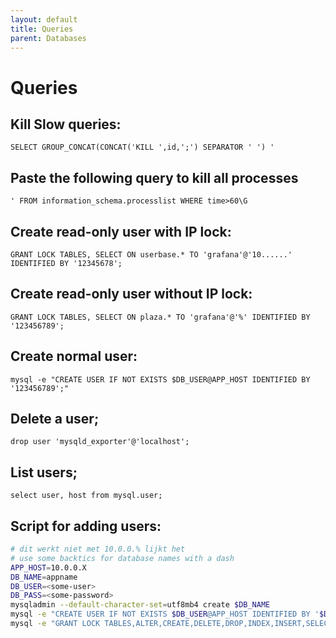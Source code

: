 ```yaml
---
layout: default
title: Queries
parent: Databases
---
```


# Queries


## Kill Slow queries:

```
SELECT GROUP_CONCAT(CONCAT('KILL ',id,';') SEPARATOR ' ') '
```

## Paste the following query to kill all processes

```
' FROM information_schema.processlist WHERE time>60\G
```


## Create read-only user with IP lock:
```
GRANT LOCK TABLES, SELECT ON userbase.* TO 'grafana'@'10......' IDENTIFIED BY '12345678';
```

## Create read-only user without IP lock:
```
GRANT LOCK TABLES, SELECT ON plaza.* TO 'grafana'@'%' IDENTIFIED BY '123456789';
```


## Create normal user:
```
mysql -e "CREATE USER IF NOT EXISTS $DB_USER@APP_HOST IDENTIFIED BY '123456789';"
```

## Delete a user;
```
drop user 'mysqld_exporter'@'localhost';
```

## List users;
```
select user, host from mysql.user;
```

## Script for adding users:

```bash
# dit werkt niet met 10.0.0.% lijkt het
# use some backtics for database names with a dash
APP_HOST=10.0.0.X
DB_NAME=appname
DB_USER=<some-user>
DB_PASS=<some-password>
mysqladmin --default-character-set=utf8mb4 create $DB_NAME
mysql -e "CREATE USER IF NOT EXISTS $DB_USER@APP_HOST IDENTIFIED BY '$DB_PASS';"
mysql -e "GRANT LOCK TABLES,ALTER,CREATE,DELETE,DROP,INDEX,INSERT,SELECT,UPDATE ON $DB_NAME.* TO $DB_NAME@\"$APP_HOST\" IDENTIFIED BY '$DB_PASS'; FLUSH PRIVILEGES;"
```

